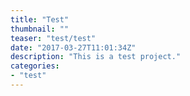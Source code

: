 ```yaml
---
title: "Test"
thumbnail: ""
teaser: "test/test"
date: "2017-03-27T11:01:34Z"
description: "This is a test project."
categories: 
- "test"
---
```

